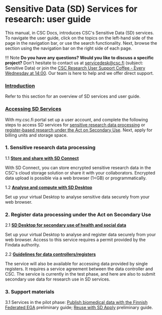 # Sensitive Data (SD) Services for research: user guide

This manual, in CSC Docs, introduces CSC's Sensitive Data (SD) services. To navigate the user guide, click on the topics on the left-hand side of the page in the navigation bar, or use the search functionality. Next, browse the section using the navigation bar on the right side of each page.

!!! Note
    **Do you have any questions? Would you like to discuss a specific project?** Don't hesitate to contact us at servicedesk@csc.fi (subject: Sensitive Data) or join the [CSC Research User Support Coffee - Every Wednesday at 14:00](https://ssl.eventilla.com/usersupportcoffee). Our team is here to help and we offer direct support. 



### **[Introduction](./intro.md)** 

Refer to this section for an overview of SD services and user guide.

### **[Accessing SD Services](./sd-access.md)** 

With my.csc.fi portal set up a user account, and complete the following steps to access SD services for [sensitive research data processing](./sd-access.md#processing-sensitive-reaserch-data) or [register-based research under the Act on Secondary Use](./sd-access.md#processing-register-data-under-the-act-on-secondary-use). Next, apply for billing units and storage space. 

### 1. Sensitive research data processing

1.1 **[Store and share with SD Connect](./sd_connect.md)** 

With SD Connect, you can store encrypted sensitive research data in the CSC's cloud storage solution or share it with your collaborators. Encrypted data upload is possible via a web browser (1<GB) or programmatically.

1.2 **[Analyse and compute with SD Desktop](./sd_desktop.md)** 

Set up your virtual Desktop to analyse sensitive data securely from your web browser. 



### 2. Register data processing under the Act on Secondary Use


2.1 **[SD Desktop for secondary use of health and social data](./sd-desktop-audited.md)**

Set up your virtual Desktop to analyse and register data securely from your web browser. Access to this service requires a permit provided by the Findata authority. 

2.2 **[Guidelines for data controllers/registers](./single-register-submission.md)**

The service will also be available for accessing data provided by single registers. It requires a service agreement between the data controller and CSC. The service is currently in the test phase, and here are also to submit secondary use data for research use in SD services.

### 3. Support materials 

3.1 Services in the pilot phase: [Publish biomedical data with the Finnish Federated EGA](./federatedega.md)
preliminary guide; [Reuse with SD Apply](./sd-apply.md) preliminary guide. 




 
